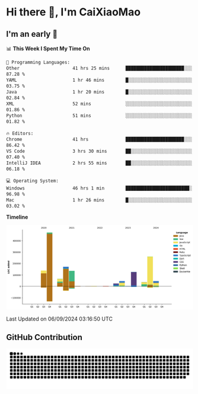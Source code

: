 # Hi there 👋, I'm CaiXiaoMao

## I'm an early 🐤
<!--START_SECTION:waka-->
📊 **This Week I Spent My Time On** 

```text
💬 Programming Languages: 
Other                    41 hrs 25 mins      ██████████████████████░░░   87.28 % 
YAML                     1 hr 46 mins        █░░░░░░░░░░░░░░░░░░░░░░░░   03.75 % 
Java                     1 hr 20 mins        █░░░░░░░░░░░░░░░░░░░░░░░░   02.84 % 
XML                      52 mins             ░░░░░░░░░░░░░░░░░░░░░░░░░   01.86 % 
Python                   51 mins             ░░░░░░░░░░░░░░░░░░░░░░░░░   01.82 % 

🔥 Editors: 
Chrome                   41 hrs              ██████████████████████░░░   86.42 % 
VS Code                  3 hrs 30 mins       ██░░░░░░░░░░░░░░░░░░░░░░░   07.40 % 
IntelliJ IDEA            2 hrs 55 mins       ██░░░░░░░░░░░░░░░░░░░░░░░   06.18 % 

💻 Operating System: 
Windows                  46 hrs 1 min        ████████████████████████░   96.98 % 
Mac                      1 hr 26 mins        █░░░░░░░░░░░░░░░░░░░░░░░░   03.02 % 
```

**Timeline**

![Lines of Code chart](https://raw.githubusercontent.com/caixiaomao/caixiaomao/main/assets/bar_graph.png)


 Last Updated on 06/09/2024 03:16:50 UTC
<!--END_SECTION:waka-->

## GitHub Contribution
<picture>
  <source media="(prefers-color-scheme: dark)" srcset="/dist/snake/github-contribution-grid-snake-dark.svg" />
  <source media="(prefers-color-scheme: light)" srcset="/dist/snake/github-contribution-grid-snake.svg" />
  <img alt="github contribution grid snake animation" src="/dist/snake/github-contribution-grid-snake.svg" />
</picture>
